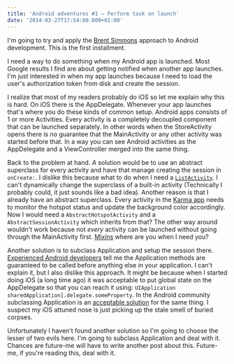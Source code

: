 ```yaml
---
title: 'Android adventures #1 — Perform task on launch'
date: '2014-03-27T17:54:00.000+01:00'
---
```


I'm going to try and apply the [Brent Simmons][] approach to Android development. This is the first installment.

I need a way to do something when my Android app is launched. Most Google results I find are about getting notified when another app launches. I'm just interested in when my app launches because I need to load the user's authorization token from disk and create the session.

I realize that most of my readers probably do iOS so let me explain why this is hard. On iOS there is the AppDelegate. Whenever your app launches that's where you do these kinds of common setup. Android apps consists of 1 or more Activities. Every activity is a completely decoupled component that can be launched separately. In other words when the StoreActivity opens there is no guarantee that the MainActivity or any other activity was started before that. In a way you can see Android activities as the AppDelegate and a ViewController merged into the same thing.

Back to the problem at hand. *A* solution would be to use an abstract superclass for every activity and have that manage creating the session in `onCreate:`. I dislike this because what to do when I need a [`ListActivity`](http://developer.android.com/reference/android/app/ListActivity.html). I can't dynamically change the superclass of a built-in activity (Technically I probably could, it just sounds like a bad idea). Another reason is that I already have an abstract superclass. Every activity in the [Karma app][] needs to monitor the hotspot status and update the background color accordingly. Now I would need a `AbstractHotspotActivity` and a `AbstractSessionActivity` which inherits from that? The other way around wouldn't work because not *every* activity can be launched without going through the MainActivity first. [Mixins](http://www.tutorialspoint.com/ruby/ruby_modules.htm) where are you when I need you?

[Karma app]: https://play.google.com/store/apps/details?id=com.yourkarma.android

Another solution is to subclass Application and setup the session there. [Experienced Android developers][Kevin's blog] tell me the Application methods are guaranteed to be called before anything else in your application. I can't explain it, but I also dislike this approach. It might be because when I started doing iOS (a long time ago) it was acceptable to put global state on the AppDelegate so that you can reach it using: `UIApplication sharedApplication].delegate.someProperty`. In the Android community subclassing Application is an [acceptable solution](http://stackoverflow.com/a/708317/1555903) for the same thing. I suspect my iOS attuned nose is just picking up the stale smell of buried corpses.

[Kevin's blog]: http://kevinthebigapple.tumblr.com/

Unfortunately I haven't found another solution so I'm going to choose the lesser of two evils here. I'm going to subclass Application and deal with it. Chances are future-me will have to write another post about this. Future-me, if you're reading this, deal with it.

[Brent Simmons]: http://inessential.com/
